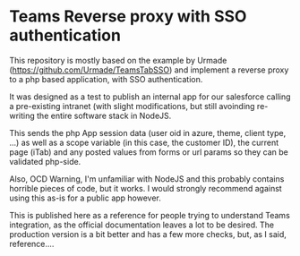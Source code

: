 # Teams Reverse proxy with SSO authentication
This repository is mostly based on the example by Urmade (https://github.com/Urmade/TeamsTabSSO) and implement a reverse proxy to a php based application, with SSO authentication.

It was designed as a test to publish an internal app for our salesforce calling a pre-existing intranet (with slight modifications, but still avoinding re-writing the entire software stack in NodeJS.

This sends the php App session data (user oid in azure, theme, client type, ...) as well as a scope variable (in this case, the customer ID), the current page (iTab) and any posted values from forms or url params so they can be validated php-side.

Also, OCD Warning, I'm unfamiliar with NodeJS and this probably contains horrible pieces of code, but it works. I would strongly recommend against using this as-is for a public app however.

This is published here as a reference for people trying to understand Teams integration, as the official documentation leaves a lot to be desired.
The production version is a bit better and has a few more checks, but, as I said, reference....
